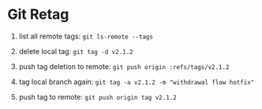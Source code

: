 # Git Retag

1. list all remote tags: `git ls-remote --tags`

2. delete local tag: `git tag -d v2.1.2`

3. push tag deletion to remote: `git push origin :refs/tags/v2.1.2`

4. tag local branch again: `git tag -a v2.1.2 -m "withdrawal flow hotfix"`

5. push tag to remote: `git push origin tag v2.1.2`
